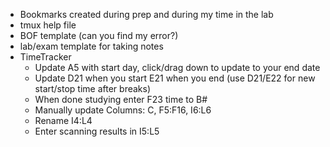 - Bookmarks created during prep and during my time in the lab
- tmux help file
- BOF template (can you find my error?)
- lab/exam template for taking notes
- TimeTracker
  - Update A5 with start day, click/drag down to update to your end date
  - Update D21 when you start E21 when you end (use D21/E22 for new start/stop time after breaks)
  - When done studying enter F23 time to B#
  - Manually update Columns: C, F5:F16, I6:L6
  - Rename I4:L4
  - Enter scanning results in I5:L5
